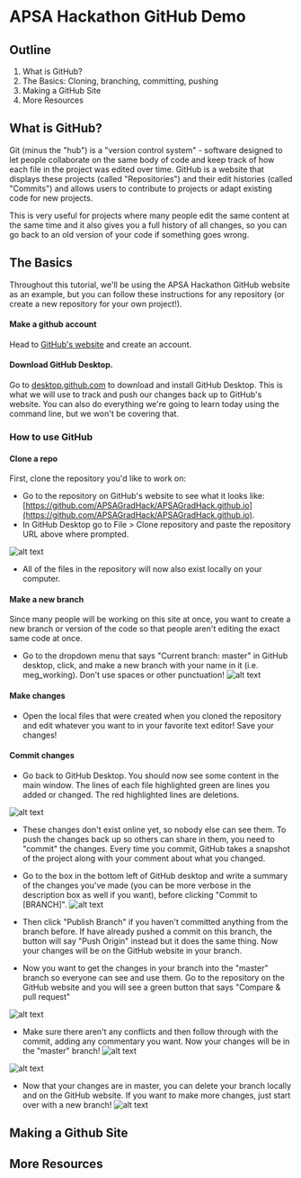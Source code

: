 # APSA Hackathon GitHub Demo

## Outline
1. What is GitHub?
2. The Basics: Cloning, branching, committing, pushing
3. Making a GitHub Site
4. More Resources

## What is GitHub?
Git (minus the "hub") is a "version control system" - software designed to let people collaborate on the same body of code and keep track of how each file in the project was edited over time. GitHub is a website that displays these projects (called "Repositories") and their edit histories (called "Commits") and allows users to contribute to projects or adapt existing code for new projects.

This is very useful for projects where many people edit the same content at the same time and it also gives you a full history of all changes, so you can go back to an old version of your code if something goes wrong.

## The Basics
Throughout this tutorial, we'll be using the APSA Hackathon GitHub website as an example, but you can follow these instructions for any repository (or create a new repository for your own project!).

#### Make a github account
Head to [GitHub's website](https://github.com/) and create an account.

#### Download GitHub Desktop.
Go to [desktop.github.com](https://desktop.github.com/) to download and install GitHub Desktop. This is what we will use to track and push our changes back up to GitHub's website. You can also do everything we're going to learn today using the command line, but we won't be covering that.

### How to use GitHub
#### Clone a repo
First, clone the repository you'd like to work on:
* Go to the repository on GitHub's website to see what it looks like: [https://github.com/APSAGradHack/APSAGradHack.github.io](https://github.com/APSAGradHack/APSAGradHack.github.io).
* In GitHub Desktop go to File > Clone repository and paste the repository URL above where prompted.

![alt text][clone_repo]

* All of the files in the repository will now also exist locally on your computer.

#### Make a new branch
Since many people will be working on this site at once, you want to create a new branch or version of the code so that people aren't editing the exact same code at once.

* Go to the dropdown menu that says "Current branch: master" in GitHub desktop, click, and make a new branch with your name in it (i.e. meg_working). Don't use spaces or other punctuation!
![alt text][create_branch]

#### Make changes
* Open the local files that were created when you cloned the repository and edit whatever you want to in your favorite text editor! Save your changes!

#### Commit changes
* Go back to GitHub Desktop. You should now see some content in the main window. The lines of each file highlighted green are lines you added or changed. The red highlighted lines are deletions.

![alt text][change_log]

* These changes don't exist online yet, so nobody else can see them. To push the changes back up so others can share in them, you need to "commit" the changes. Every time you commit, GitHub takes a snapshot of the project along with your comment about what you changed.
 
* Go to the box in the bottom left of GitHub desktop and write a summary of the changes you've made (you can be more verbose in the description box as well if you want), before clicking "Commit to [BRANCH]". 
![alt text][commit_message]


* Then click "Publish Branch" if you haven't committed anything from the branch before. If have already pushed a commit on this branch, the button will say "Push Origin" instead but it does the same thing. Now your changes will be on the GitHub website in your branch.

* Now you want to get the changes in your branch into the "master" branch so everyone can see and use them. Go to the repository on the GitHub website and you will see a green button that says "Compare & pull request"

![alt text][pull_req_1]

* Make sure there aren't any conflicts and then follow through with the commit, adding any commentary you want. Now your changes will be in the "master" branch!
![alt text][pull_req_2]

![alt text][pull_req_3]

* Now that your changes are in master, you can delete your branch locally and on the GitHub website. If you want to make more changes, just start over with a new branch!
![alt text][delete_branch]

## Making a Github Site

## More Resources


[clone_repo]: https://github.com/APSAGradHack/github_demo/blob/master/pics/clone_repo.png "Clone repo screenshot"
[create_branch]: https://github.com/APSAGradHack/github_demo/blob/master/pics/create_branch.png "Create branch screenshot"
[change_log]: https://github.com/APSAGradHack/github_demo/blob/master/pics/change_log.png "Change log on GitHub Desktop" 
[commit_message]: https://github.com/APSAGradHack/github_demo/blob/master/pics/commit_message.png "Commit message on GitHub Desktop" 
[pull_req_1]: https://github.com/APSAGradHack/github_demo/blob/master/pics/pics/pull_req_1.png "Pull request button" 
[pull_req_2]: https://github.com/APSAGradHack/github_demo/blob/master/pics/pull_req_2.png "Pull request form" 
[pull_req_3]: https://github.com/APSAGradHack/github_demo/blob/master/pics/pull_req_3.png "Pull request form 2" 
[delete_branch]: https://github.com/APSAGradHack/github_demo/blob/master/pics/pull_req_1.png "Delete branch" 

